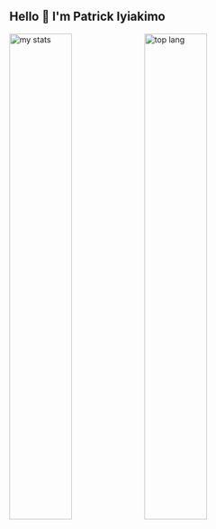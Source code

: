 ## Hello 👋 I'm Patrick Iyiakimo

<img alt="my stats" align= "left" width="47%" src="https://github-readme-stats.vercel.app/api?username=palodioup"/>

<img alt="top lang" align= "left" width="47%" src="https://github-readme-stats.vercel.app/api/top-langs/?username=palodioup&layout=compact"/>
